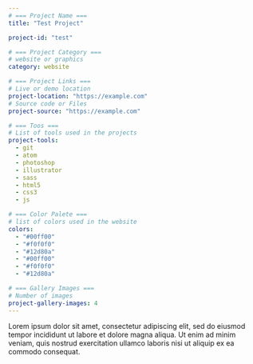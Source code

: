```yaml
---
# === Project Name ===
title: "Test Project"

project-id: "test"

# === Project Category ===
# website or graphics
category: website

# === Project Links ===
# Live or demo location
project-location: "https://example.com"
# Source code or Files
project-source: "https://example.com"

# === Toos ===
# List of tools used in the projects
project-tools: 
  - git
  - atom
  - photoshop
  - illustrator
  - sass
  - html5
  - css3
  - js

# === Color Palete ===
# list of colors used in the website
colors:
  - "#00ff00"
  - "#f0f0f0"
  - "#12d80a"
  - "#00ff00"
  - "#f0f0f0"
  - "#12d80a"

# === Gallery Images ===
# Number of images
project-gallery-images: 4
---
```


Lorem ipsum dolor sit amet, consectetur adipiscing elit, sed do eiusmod tempor incididunt ut labore et dolore magna aliqua. Ut enim ad minim veniam, quis nostrud exercitation ullamco laboris nisi ut aliquip ex ea commodo consequat.

